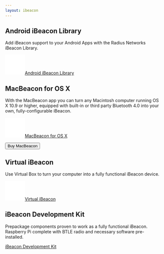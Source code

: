 ```yaml
---
layout: ibeacon
---
```


## Android iBeacon Library

Add iBeacon support to your Android Apps with the Radius Networks iBeacon Library.

<a class="btn" href="android"><img src="/img/android.svg" />Android iBeacon Library</a>

## MacBeacon for OS X

With the MacBeacon app you can turn any Macintosh computer running OS X 10.9 or higher, equipped with built-in or third party Bluetooth 4.0 into your own, fully-configurable iBeacon.

<a class="btn" href="http://www.radiusnetworks.com/macbeacon-app.html"><img src="/img/desktop.svg">MacBeacon for OS X</a>
<form action="https://authorize.payments.amazon.com/pba/paypipeline" method="post">
  <input type="hidden" name="returnUrl" value="http://developer.radiusnetworks.com/ibeacon/mac_beacon_download_48d0883a-69c5-48f5-9e74-ee0d2cdf82e9" >
  <input type="hidden" name="processImmediate" value="1" >
  <input type="hidden" name="signatureMethod" value="HmacSHA256" >
  <input type="hidden" name="accessKey" value="11SEM03K88SD016FS1G2" >
  <input type="hidden" name="collectShippingAddress" value="1" >
  <input type="hidden" name="isDonationWidget" value="0" >
  <input type="hidden" name="amazonPaymentsAccountId" value="UBIXWTSTDTYS35QRFT5J6R772NB44N6RAR6LQD" >
  <input type="hidden" name="referenceId" value="mb-001" >
  <input type="hidden" name="cobrandingStyle" value="logo" >
  <input type="hidden" name="immediateReturn" value="1" >
  <input type="hidden" name="amount" value="USD 9.99" >
  <input type="hidden" name="description" value="Mac Beacon" >
  <input type="hidden" name="abandonUrl" value="http://www.radiusnetworks.com/macbeacon-app.html" >
  <input type="hidden" name="signatureVersion" value="2" >
  <input type="hidden" name="signature" value="8UZ2N+mqAiq1rWleiYjtoK7p8dUFgjhjRC/kkAWTRwU=" >
  <input type="submit" class="btn" value="Buy MacBeacon" style="" border="0">
</form>


## Virtual iBeacon

Use Virtual Box to turn your computer into a fully functional iBeacon device.

<a class="btn" href="virtual.html"><img src="/img/desktop.svg">Virtual iBeacon</a>

## iBeacon Development Kit

Prepackage components proven to work as a fully functional iBeacon. Raspberry Pi complete with BTLE radio and necessary software pre-installed.

<a class="btn" href="ibeacon-development-kit.html">iBeacon Development Kit</a>
